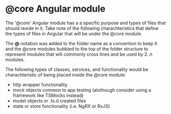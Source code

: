 # @core Angular module

The '@core' Angular module has a a specific purpose and types of files that should reside in it. Take note of the following charachteristics that define the types of files in Angular that will be under the @core module.

The **@** notation was added to the folder name as a convention to keep it and the @core modules bubbled to the top of the folder structure to represent modules that will commonly cross lines and be used by 2..n modules.

The following types of classes, services, and functionality would be charachteristic of being placed inside the @core module:
- http wrapper functionality
- mock objects common to app testing (alothough consider using a framework like TSMocks instead)
- model objects or .ts.d created files
- state or store functionality (i.e. NgRX or RxJS)